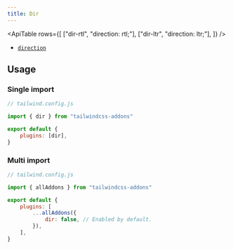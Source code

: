 ```yaml
---
title: Dir
---
```


<script>
    import ApiTable from "$lib/components/ApiTable.svelte"
</script>

<!-- prettier-ignore -->
<ApiTable
    rows={[
        ["dir-rtl", "direction: rtl;"],
        ["dir-ltr", "direction: ltr;"],
    ]}
/>

- [`direction`](https://developer.mozilla.org/en-US/docs/Web/CSS/direction)

## Usage

### Single import

```js
// tailwind.config.js

import { dir } from "tailwindcss-addons"

export default {
    plugins: [dir],
}
```

### Multi import

```js
// tailwind.config.js

import { allAddons } from "tailwindcss-addons"

export default {
    plugins: [
        ...allAddons({
            dir: false, // Enabled by default.
        }),
    ],
}
```
